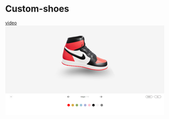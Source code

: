 # Custom-shoes
[video](https://github.com/seohyeon1578/video/blob/main/Jodan-custom%20-%20Chrome%202022-09-03%2013-56-11.mp4)
![custom-shoes](./example.png)
